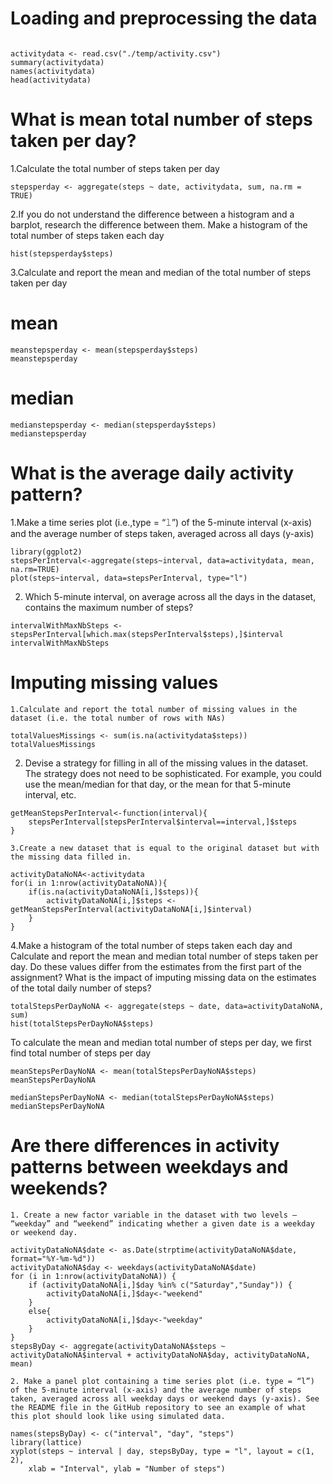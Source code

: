 # Loading and preprocessing the data

```{r, echo=TRUE}

activitydata <- read.csv("./temp/activity.csv")
summary(activitydata)
names(activitydata)
head(activitydata)
```

# What is mean total number of steps taken per day?

  1.Calculate the total number of steps taken per day
```{r, echo=TRUE} 
stepsperday <- aggregate(steps ~ date, activitydata, sum, na.rm = TRUE)
```

  2.If you do not understand the difference between a histogram and a barplot, research the difference between them. Make a histogram of the total number of steps taken each day
```{r}
hist(stepsperday$steps)
```

   3.Calculate and report the mean and median of the total number of steps taken per day
   # mean
```{r}
meanstepsperday <- mean(stepsperday$steps)
meanstepsperday
```
   # median
```{r}
medianstepsperday <- median(stepsperday$steps)
medianstepsperday
```

# What is the average daily activity pattern?
  1.Make a time series plot (i.e.,type = “𝚕”) of the 5-minute interval (x-axis) and the average number of steps taken, averaged across all days (y-axis)
  
```{r, echo=TRUE}
library(ggplot2)
stepsPerInterval<-aggregate(steps~interval, data=activitydata, mean, na.rm=TRUE)
plot(steps~interval, data=stepsPerInterval, type="l")
```
  
  2. Which 5-minute interval, on average across all the days in the dataset, contains the maximum number of steps?
```{r, echo=TRUE}
intervalWithMaxNbSteps <- stepsPerInterval[which.max(stepsPerInterval$steps),]$interval
intervalWithMaxNbSteps
```

# Imputing missing values

    1.Calculate and report the total number of missing values in the dataset (i.e. the total number of rows with 𝙽𝙰s)
```{r, echo=TRUE}
totalValuesMissings <- sum(is.na(activitydata$steps))
totalValuesMissings
```

   2. Devise a strategy for filling in all of the missing values in the dataset. The strategy does not need to be  sophisticated. For example, you could use the mean/median for that day, or the mean for that 5-minute interval, etc.
```{r, echo=TRUE}
getMeanStepsPerInterval<-function(interval){
    stepsPerInterval[stepsPerInterval$interval==interval,]$steps
}
```


    3.Create a new dataset that is equal to the original dataset but with the missing data filled in.
```{r, echo=TRUE}
activityDataNoNA<-activitydata
for(i in 1:nrow(activityDataNoNA)){
    if(is.na(activityDataNoNA[i,]$steps)){
        activityDataNoNA[i,]$steps <- getMeanStepsPerInterval(activityDataNoNA[i,]$interval)
    }
}
```
    

   4.Make a histogram of the total number of steps taken each day and Calculate and report the mean and median total number of steps taken per day. Do these values differ from the estimates from the first part of the assignment? What is the impact of imputing missing data on the estimates of the total daily number of steps?
```{r, echo=TRUE}
totalStepsPerDayNoNA <- aggregate(steps ~ date, data=activityDataNoNA, sum)
hist(totalStepsPerDayNoNA$steps)
```

To calculate the mean and median total number of steps per day, we first find total number of steps per day
```{r, echo = TRUE}
meanStepsPerDayNoNA <- mean(totalStepsPerDayNoNA$steps)
meanStepsPerDayNoNA

medianStepsPerDayNoNA <- median(totalStepsPerDayNoNA$steps)
medianStepsPerDayNoNA
```


# Are there differences in activity patterns between weekdays and weekends?

    1. Create a new factor variable in the dataset with two levels – “weekday” and “weekend” indicating whether a given date is a weekday or weekend day.
```{r, echo=TRUE}
activityDataNoNA$date <- as.Date(strptime(activityDataNoNA$date, format="%Y-%m-%d"))
activityDataNoNA$day <- weekdays(activityDataNoNA$date)
for (i in 1:nrow(activityDataNoNA)) {
    if (activityDataNoNA[i,]$day %in% c("Saturday","Sunday")) {
        activityDataNoNA[i,]$day<-"weekend"
    }
    else{
        activityDataNoNA[i,]$day<-"weekday"
    }
}
stepsByDay <- aggregate(activityDataNoNA$steps ~ activityDataNoNA$interval + activityDataNoNA$day, activityDataNoNA, mean)
```

    2. Make a panel plot containing a time series plot (i.e. 𝚝𝚢𝚙𝚎 = “𝚕”) of the 5-minute interval (x-axis) and the average number of steps taken, averaged across all weekday days or weekend days (y-axis). See the README file in the GitHub repository to see an example of what this plot should look like using simulated data.
```{r, echo=TRUE}
names(stepsByDay) <- c("interval", "day", "steps")
library(lattice)
xyplot(steps ~ interval | day, stepsByDay, type = "l", layout = c(1, 2), 
    xlab = "Interval", ylab = "Number of steps")
```


